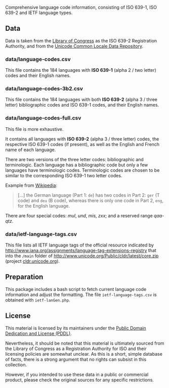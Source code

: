 Comprehensive language code information, consisting of ISO 639-1, ISO 639-2 and IETF language types.

## Data

Data is taken from the [Library of Congress](http://www.loc.gov/standards/iso639-2/iso639-2ra.html) as the ISO 639-2 Registration Authority, and from the [Unicode Common Locale Data Repository](http://cldr.unicode.org/).

### data/language-codes.csv

This file contains the 184 languages with __ISO 639-1__ (alpha 2 / two letter) codes and their English names.

### data/language-codes-3b2.csv

This file contains the 184 languages with both __ISO 639-2__ (alpha 3 / three letter) bibliographic codes and ISO 639-1 codes, and their English names.

### data/language-codes-full.csv

This file is more exhaustive.

It contains all languages with __ISO 639-2__ (alpha 3 / three letter) codes, the respective ISO 639-1 codes (if present), as well as the English and French name of each language.

There are two versions of the three letter codes: bibliographic and terminologic. Each language has a bibliographic code but only a few languages have terminologic codes. Terminologic codes are chosen to be similar to the corresponding ISO 639-1 two letter codes.

Example from [Wikipedia](https://en.wikipedia.org/wiki/ISO_639#Relations_between_the_parts):
> [...] the German language (Part 1: `de`) has two codes in Part 2: `ger` (T code) and `deu` (B code), whereas there is only one code in Part 2, `eng`, for the English language.

There are four special codes: *mul*, *und*, *mis*, *zxx*; and a reserved range *qaa-qtz*.

### data/ietf-language-tags.csv

This file lists all IETF language tags of the official resource indicated by http://www.iana.org/assignments/language-tag-extensions-registry
that into the `/main` folder of http://www.unicode.org/Public/cldr/latest/core.zip (project [cldr.unicode.org](http://cldr.unicode.org)).

## Preparation

This package includes a bash script to fetch current language code information and adjust the formatting.
The file `ietf-language-tags.csv` is obtained with `ietf-lanGen.php`.

## License

This material is licensed by its maintainers under the [Public Domain Dedication and License (PDDL)](http://opendatacommons.org/licenses/pddl/1.0/).

Nevertheless, it should be noted that this material is ultimately sourced from the Library of Congress as a Registration Authority for ISO and their licensing policies are somewhat unclear. As this is a short, simple database of facts, there is a strong argument that no rights can subsist in this collection.

However, if you intended to use these data in a public or commercial product, please check the original sources for any specific restrictions.
